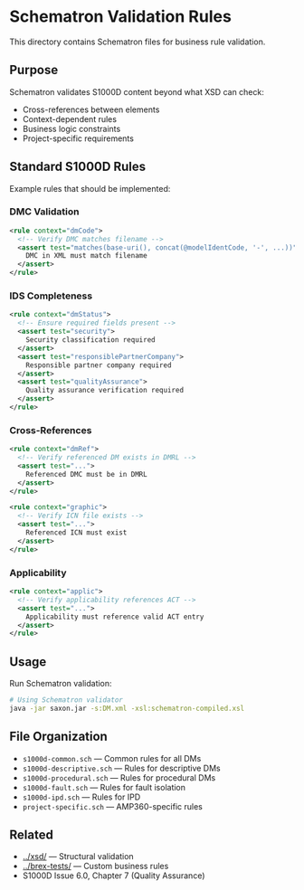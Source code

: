 # Schematron Validation Rules

This directory contains Schematron files for business rule validation.

## Purpose

Schematron validates S1000D content beyond what XSD can check:
- Cross-references between elements
- Context-dependent rules
- Business logic constraints
- Project-specific requirements

## Standard S1000D Rules

Example rules that should be implemented:

### DMC Validation
```xml
<rule context="dmCode">
  <!-- Verify DMC matches filename -->
  <assert test="matches(base-uri(), concat(@modelIdentCode, '-', ...))">
    DMC in XML must match filename
  </assert>
</rule>
```

### IDS Completeness
```xml
<rule context="dmStatus">
  <!-- Ensure required fields present -->
  <assert test="security">
    Security classification required
  </assert>
  <assert test="responsiblePartnerCompany">
    Responsible partner company required
  </assert>
  <assert test="qualityAssurance">
    Quality assurance verification required
  </assert>
</rule>
```

### Cross-References
```xml
<rule context="dmRef">
  <!-- Verify referenced DM exists in DMRL -->
  <assert test="...">
    Referenced DMC must be in DMRL
  </assert>
</rule>

<rule context="graphic">
  <!-- Verify ICN file exists -->
  <assert test="...">
    Referenced ICN must exist
  </assert>
</rule>
```

### Applicability
```xml
<rule context="applic">
  <!-- Verify applicability references ACT -->
  <assert test="...">
    Applicability must reference valid ACT entry
  </assert>
</rule>
```

## Usage

Run Schematron validation:

```bash
# Using Schematron validator
java -jar saxon.jar -s:DM.xml -xsl:schematron-compiled.xsl
```

## File Organization

- `s1000d-common.sch` — Common rules for all DMs
- `s1000d-descriptive.sch` — Rules for descriptive DMs
- `s1000d-procedural.sch` — Rules for procedural DMs
- `s1000d-fault.sch` — Rules for fault isolation
- `s1000d-ipd.sch` — Rules for IPD
- `project-specific.sch` — AMP360-specific rules

## Related

- [../xsd/](../xsd/) — Structural validation
- [../brex-tests/](../brex-tests/) — Custom business rules
- S1000D Issue 6.0, Chapter 7 (Quality Assurance)

